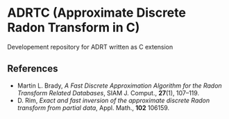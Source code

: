 # ADRTC (Approximate Discrete Radon Transform in C)

Developement repository for ADRT written as C extension

## References

* Martin L. Brady, *A Fast Discrete Approximation Algorithm for the Radon Transform Related Databases*, SIAM J. Comput., **27**(1), 107–119. 
* D. Rim, *Exact and fast inversion of the approximate discrete Radon transform
from partial data*, Appl. Math., **102** 106159. 
